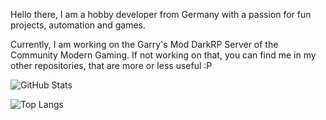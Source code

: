 Hello there, I am a hobby developer from Germany with a passion for fun projects, automation and games.

Currently, I am working on the Garry's Mod DarkRP Server of the Community Modern Gaming.
If not working on that, you can find me in my other repositories, that are more or less useful :P

![GitHub Stats](https://github-readme-stats-selfhost.vercel.app/api?username=luiggi33&count_private=true&theme=dark&show_icons=true&custom_title=My%20GitHub%20Stats)

![Top Langs](https://github-readme-stats-selfhost.vercel.app/api/top-langs/?username=luiggi33&layout=compact&theme=dark)
